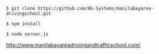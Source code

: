 `$ git clone https://github.com/AG-Systems/manilabayarea-drivingschool.git`

`$ npm install`

`$ node server.js`

http://www.manilabayareadrivingandtrafficschool.com/
